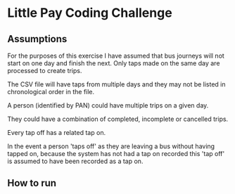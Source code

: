 # Little Pay Coding Challenge

## Assumptions

For the purposes of this exercise I have assumed that bus journeys will not start on one day and finish the next.
Only taps made on the same day are processed to create trips. 

The CSV file will have taps from multiple days and they may not be listed in chronological order in the file. 

A person (identified by PAN) could have multiple trips on a given day.

They could have a combination of completed, incomplete or cancelled trips. 

Every tap off has a related tap on.

In the event a person 'taps off' as they are leaving a bus
without having tapped on, because the system has not had a tap on recorded this 'tap off' is assumed to have been recorded as a tap on. 


## How to run



